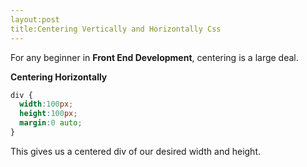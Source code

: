 ```yaml
---
layout:post
title:Centering Vertically and Horizontally Css
---
```


For any beginner in **Front End Development**, centering is a large deal. 

**Centering Horizontally**

```css
div {
  width:100px;
  height:100px;
  margin:0 auto;
}
```

This gives us a centered div of our desired width and height.
